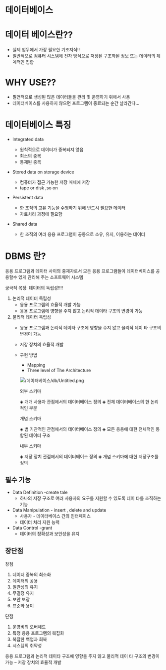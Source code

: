 # 데이터베이스

# 데이터 베이스란??

- 실제 업무에서 가장 필요한 기초지식!!
- 일반적으로 컴퓨터 시스템에 전자 방식으로 저장된 구조화된 정보 또는 데이터의 체계적인 집합

# WHY USE??

- 필연적으로 생성된 많은 데이터들을 관리 및 운영하기 위해서 사용
- 데이터베이스를 사용하지 않으면 프로그램이 종료되는 순간 날라간다...

# 데이터베이스 특징

- Integrated data
    - 원칙적으로 데이터가 중복되지 않음
    - 최소의 중복
    - 통제된 중복
- Stored data on storage device
    - 컴퓨터가 접근 가능한 저장 매체에 저장
    - tape or disk ,so on
- Persistent data
    - 한 조직의 고유 기능을 수행하기 위해 반드시 필요한 데이터
    - 자료처리 과정에 필요함

- Shared data
    - 한 조직의 여러 응용 프로그램이 공동으로 소유, 유지, 이용하는 데이터

# DBMS 란?

응용 프로그램과 데이터 사이의 중재자로서 모든 응용 프로그램들이 데이터베이스를 공용할수 있게 관리해 주는 소프트웨어 시스템

궁극적 목정: 데이터의 독립성!!!! 

1. 논리적 데이터 독립성
    - 응용 프로그램의 효율적 개발 가능
    - 응용 프로그램에 영향을 주지 않고 논리적 데이타 구조의 변경이 가능
2. 물리적 데이터 독립성
    - 응용 프로그램과 논리적 데이타 구조에 영향을 주지 않고 물리적 데이
    타 구조의 변경이 가능
    - 저장 장치의 효율적 개발
    - 구현 방법
        - Mapping
        - Three level of The Architecture

        ![/데이터베이스/db/Untitled.png](//db/Untitled.png)

        외부 스키마

        ◈ 개개 사용자 관점에서의 데이터베이스 정의
        ◈ 전체 데이터베이스의 한 논리적인 부분

        개념 스키마

        ◈ 범 기관적인 관점에서의 데이터베이스 정의
        ◈ 모든 응용에 대한 전체적인 통합된 데이터 구조

        내부 스키마

        ◈ 저장 장치 관점에서의 데이터베이스 정의
        ◈ 개념 스키마에 대한 저장구조를 정의

## 필수 기능

- Data Definition -create tale
    - 하나의 저장 구조로 여러 사용자의 요구를 지원할 수 있도록 데이
    타를 조직하는 기능
- Data Manipulation - insert , delete and update
    - 사용자 - 데이터베이스 간의 인터페이스
    - 데이터 처리 지원 능력
- Data Control -grant
    - 데이터의 정확성과 보안성을 유지

## 장단점

장점

1. 데이터 중복의 최소화
2. 데이터의 공용
3. 일관성의 유지
4. 무결정 유지
5. 보안 보장
6. 표준화 용이

단점

1. 운영비의 오버헤드
2. 특정 응용 프로그램의 복잡화
3. 복잡한 백업과 회복
4. 시스템의 취약성

응용 프로그램과 논리적 데이타 구조에 영향을 주지 않고 물리적 데이
타 구조의 변경이 가능
– 저장 장치의 효율적 개발

